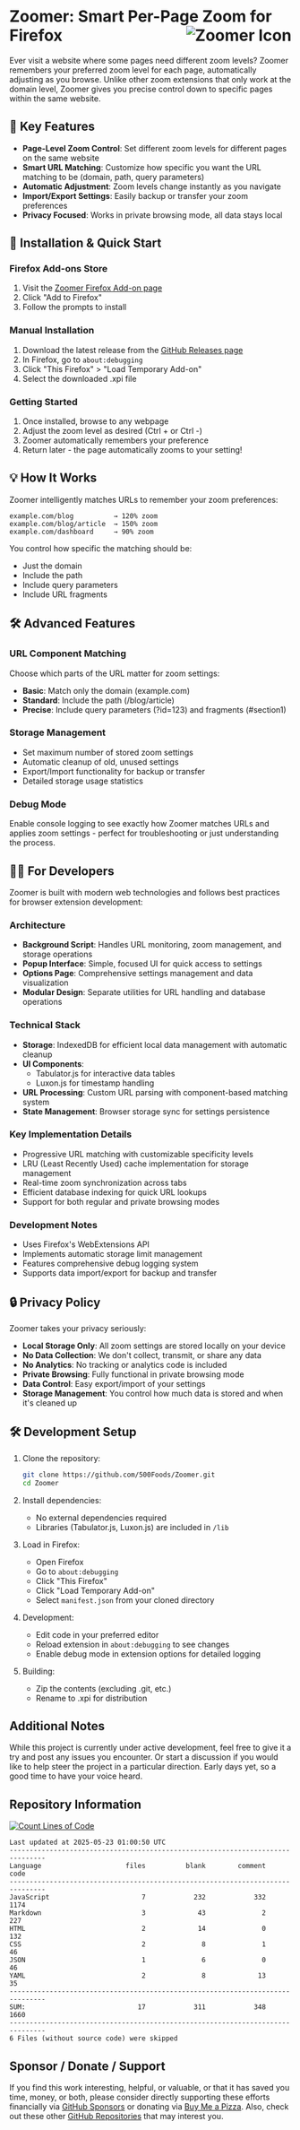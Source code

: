 # Zoomer: Smart Per-Page Zoom for Firefox <img src="icons/zoomer-48.png" align="right" alt="Zoomer Icon">

Ever visit a website where some pages need different zoom levels?
Zoomer remembers your preferred zoom level for each page, automatically adjusting as you browse.
Unlike other zoom extensions that only work at the domain level,
Zoomer gives you precise control down to specific pages within the same website.

## 🌟 Key Features

- **Page-Level Zoom Control**: Set different zoom levels for different pages on the same website
- **Smart URL Matching**: Customize how specific you want the URL matching to be (domain, path, query parameters)
- **Automatic Adjustment**: Zoom levels change instantly as you navigate
- **Import/Export Settings**: Easily backup or transfer your zoom preferences
- **Privacy Focused**: Works in private browsing mode, all data stays local

## 🚀 Installation & Quick Start

### Firefox Add-ons Store

1. Visit the [Zoomer Firefox Add-on page](https://addons.mozilla.org/firefox/addon/zoomer/)
2. Click "Add to Firefox"
3. Follow the prompts to install

### Manual Installation

1. Download the latest release from the [GitHub Releases page](https://github.com/500Foods/Zoomer/releases)
2. In Firefox, go to `about:debugging`
3. Click "This Firefox" > "Load Temporary Add-on"
4. Select the downloaded .xpi file

### Getting Started

1. Once installed, browse to any webpage
2. Adjust the zoom level as desired (Ctrl + or Ctrl -)
3. Zoomer automatically remembers your preference
4. Return later - the page automatically zooms to your setting!

## 💡 How It Works

Zoomer intelligently matches URLs to remember your zoom preferences:

``` list
example.com/blog          → 120% zoom
example.com/blog/article  → 150% zoom
example.com/dashboard     → 90% zoom
```

You control how specific the matching should be:

- Just the domain
- Include the path
- Include query parameters
- Include URL fragments

## 🛠️ Advanced Features

### URL Component Matching

Choose which parts of the URL matter for zoom settings:

- **Basic**: Match only the domain (example.com)
- **Standard**: Include the path (/blog/article)
- **Precise**: Include query parameters (?id=123) and fragments (#section1)

### Storage Management

- Set maximum number of stored zoom settings
- Automatic cleanup of old, unused settings
- Export/Import functionality for backup or transfer
- Detailed storage usage statistics

### Debug Mode

Enable console logging to see exactly how Zoomer matches URLs and applies zoom settings - perfect for troubleshooting or just understanding the process.

## 👩‍💻 For Developers

Zoomer is built with modern web technologies and follows best practices for browser extension development:

### Architecture

- **Background Script**: Handles URL monitoring, zoom management, and storage operations
- **Popup Interface**: Simple, focused UI for quick access to settings
- **Options Page**: Comprehensive settings management and data visualization
- **Modular Design**: Separate utilities for URL handling and database operations

### Technical Stack

- **Storage**: IndexedDB for efficient local data management with automatic cleanup
- **UI Components**:
  - Tabulator.js for interactive data tables
  - Luxon.js for timestamp handling
- **URL Processing**: Custom URL parsing with component-based matching system
- **State Management**: Browser storage sync for settings persistence

### Key Implementation Details

- Progressive URL matching with customizable specificity levels
- LRU (Least Recently Used) cache implementation for storage management
- Real-time zoom synchronization across tabs
- Efficient database indexing for quick URL lookups
- Support for both regular and private browsing modes

### Development Notes

- Uses Firefox's WebExtensions API
- Implements automatic storage limit management
- Features comprehensive debug logging system
- Supports data import/export for backup and transfer

## 🔒 Privacy Policy

Zoomer takes your privacy seriously:

- **Local Storage Only**: All zoom settings are stored locally on your device
- **No Data Collection**: We don't collect, transmit, or share any data
- **No Analytics**: No tracking or analytics code is included
- **Private Browsing**: Fully functional in private browsing mode
- **Data Control**: Easy export/import of your settings
- **Storage Management**: You control how much data is stored and when it's cleaned up

## 🛠️ Development Setup

1. Clone the repository:

   ```bash
   git clone https://github.com/500Foods/Zoomer.git
   cd Zoomer
   ```

2. Install dependencies:
   - No external dependencies required
   - Libraries (Tabulator.js, Luxon.js) are included in `/lib`

3. Load in Firefox:
   - Open Firefox
   - Go to `about:debugging`
   - Click "This Firefox"
   - Click "Load Temporary Add-on"
   - Select `manifest.json` from your cloned directory

4. Development:
   - Edit code in your preferred editor
   - Reload extension in `about:debugging` to see changes
   - Enable debug mode in extension options for detailed logging

5. Building:
   - Zip the contents (excluding .git, etc.)
   - Rename to .xpi for distribution

## Additional Notes

While this project is currently under active development, feel free to give it a try and post any issues you encounter.  Or start a discussion if you would like to help steer the project in a particular direction.  Early days yet, so a good time to have your voice heard.

## Repository Information

[![Count Lines of Code](https://github.com/500Foods/Zoomer/actions/workflows/main.yml/badge.svg)](https://github.com/500Foods/Zoomer/actions/workflows/main.yml)
<!--CLOC-START -->
```cloc
Last updated at 2025-05-23 01:00:50 UTC
-------------------------------------------------------------------------------
Language                     files          blank        comment           code
-------------------------------------------------------------------------------
JavaScript                       7            232            332           1174
Markdown                         3             43              2            227
HTML                             2             14              0            132
CSS                              2              8              1             46
JSON                             1              6              0             46
YAML                             2              8             13             35
-------------------------------------------------------------------------------
SUM:                            17            311            348           1660
-------------------------------------------------------------------------------
6 Files (without source code) were skipped
```
<!--CLOC-END-->

## Sponsor / Donate / Support

If you find this work interesting, helpful, or valuable, or that it has saved you time, money, or both, please consider directly supporting these efforts financially via [GitHub Sponsors](https://github.com/sponsors/500Foods) or donating via [Buy Me a Pizza](https://www.buymeacoffee.com/andrewsimard500). Also, check out these other [GitHub Repositories](https://github.com/500Foods?tab=repositories&q=&sort=stargazers) that may interest you.
